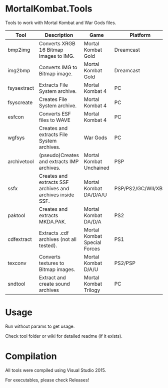 # MortalKombat.Tools
Tools to work with Mortal Kombat and War Gods files.

| Tool | Description | Game | Platform | 
|     ---      |     ---        |    ---        |   ---        | 
| bmp2img   | Converts XRGB 16 Bitmap Images to IMG.     | Mortal Kombat Gold   | Dreamcast |
| img2bmp    | Converts IMG to Bitmap image.      | Mortal Kombat Gold     | Dreamcast |
| fsysextract    | Extracts File System archive.      | Mortal Kombat 4      | PC |
| fsyscreate    | Creates File System archive.      | Mortal Kombat 4      | PC |
| esfcon    | Converts ESF files to WAVE      | Mortal Kombat 4      | PC |
| wgfsys    | Creates and extracts File System archives.      | War Gods      | PC |
| archivetool    | (pseudo)Creates and extracts IMP archives.      | Mortal Kombat Unchained     | PSP|
| ssfx    | Creates and extracts SSF archives and archives inside SSF.      | Mortal Kombat DA/D/A/U | PSP/PS2/GC/WII/XBX|
| paktool    | Creates and extracts MKDA.PAK.      | Mortal Kombat DA/D/A   | PS2|
| cdfextract    | Extracts .cdf archives (not all tested).      | Mortal Kombat Special Forces  | PS1|
| texconv   | Converts textures to Bitmap images.     | Mortal Kombat D/A/U   | PS2/PSP|
| sndtool    | Extract and create sound archives     | Mortal Kombat Trilogy      | PC |

# Usage
Run without params to get usage.

Check tool folder or wiki for detailed readme (if it exists).

# Compilation
All tools were compiled using Visual Studio 2015. 

For executables, please check Releases!
